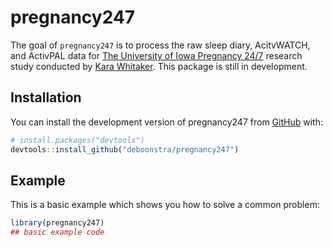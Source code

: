 
<!-- README.md is generated from README.Rmd. Please edit that file -->

# pregnancy247

<!-- badges: start -->
<!-- badges: end -->

The goal of `pregnancy247` is to process the raw sleep diary,
AcitvWATCH, and ActivPAL data for [The University of Iowa Pregnancy
24/7](https://clinicaltrials.uihealthcare.org/studies/pregnancy-247)
research study conducted by [Kara
Whitaker](https://clas.uiowa.edu/hhp/people/kara-m-whitaker). This
package is still in development.

## Installation

You can install the development version of pregnancy247 from
[GitHub](https://github.com/) with:

``` r
# install.packages("devtools")
devtools::install_github("deboonstra/pregnancy247")
```

## Example

This is a basic example which shows you how to solve a common problem:

``` r
library(pregnancy247)
## basic example code
```
